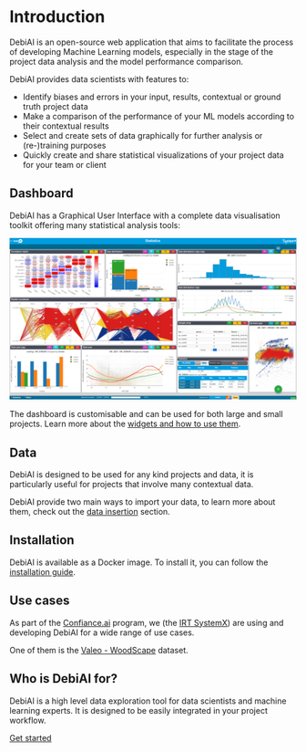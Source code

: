 # Introduction

DebiAI is an open-source web application that aims to facilitate the process of developing Machine Learning models, especially in the stage of the project data analysis and the model performance comparison.

DebiAI provides data scientists with features to:

- Identify biases and errors in your input, results, contextual or ground truth project data
- Make a comparison of the performance of your ML models according to their contextual results
- Select and create sets of data graphically for further analysis or (re-)training purposes
- Quickly create and share statistical visualizations of your project data for your team or client

## Dashboard

DebiAI has a Graphical User Interface with a complete data visualisation toolkit offering many statistical analysis tools:

![img](./ans.png)

The dashboard is customisable and can be used for both large and small projects. Learn more about the [widgets and how to use them](../dashboard/widgets/).

## Data

DebiAI is designed to be used for any kind projects and data, it is particularly useful for projects that involve many contextual data.

DebiAI provide two main ways to import your data, to learn more about them, check out the [data insertion](../dataInsertion/README.md) section. 

## Installation

DebiAI is available as a Docker image. To install it, you can follow the [installation guide](gettingStarted/installation/README.md).


## Use cases

As part of the [Confiance.ai](https://www.confiance.ai/) program, we (the [IRT SystemX](https://www.irt-systemx.fr/)) are using and developing DebiAI for a wide range of use cases.

One of them is the [Valeo - WoodScape](../useCases/woodscape/) dataset.

## Who is DebiAI for?

DebiAI is a high level data exploration tool for data scientists and machine learning experts. It is designed to be easily integrated in your project workflow.

[Get started](gettingStarted/README.md)



